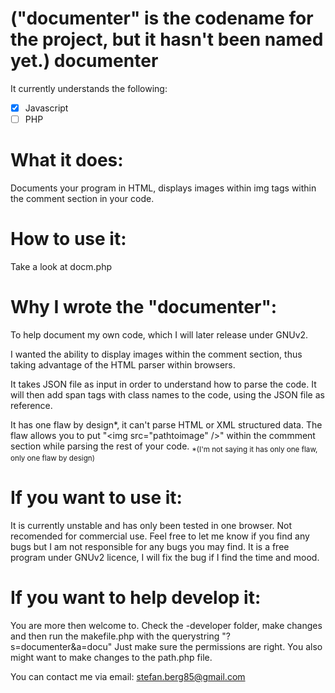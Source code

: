 ("documenter" is the codename for the project, but it hasn't been named yet.)
documenter
==========

It currently understands the following:
- [x] Javascript
- [ ] PHP
  
What it does:
==========

  Documents your program in HTML, displays images within img tags within the comment section in your code.
 
How to use it: 
==========

  Take a look at docm.php

Why I wrote the "documenter":  
==========

  To help document my own code, which I will later release under GNUv2.

  I wanted the ability to display images within the comment section, thus taking advantage of the
  HTML parser within browsers.  

  It takes JSON file as input in order to understand how to parse the code.
  It will then add span tags with class names to the code, using the JSON file as reference.  

  It has one flaw by design*, it can't parse HTML or XML structured data. The flaw allows you to
  put "\<img src="pathtoimage" /\>" within the commment section while parsing the rest of
  your code.
  <sub>*(I'm not saying it has only one flaw, only one flaw by design)</sub>

If you want to use it:
==========

  It is currently unstable and has only been tested in one browser. Not recomended for commercial use.
  Feel free to let me know if you find any bugs but I am not responsible for any bugs you may find.
  It is a free program under GNUv2 licence, I will fix the bug if I find the time and mood.
  
If you want to help develop it:
==========

  You are more then welcome to.
  Check the -developer folder, make changes and then run the makefile.php with the querystring "?s=documenter&a=docu"
  Just make sure the permissions are right. You also might want to make changes to the path.php file.
  
  You can contact me via email: stefan.berg85@gmail.com
